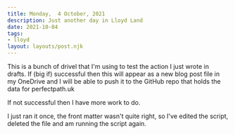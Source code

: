 ```yaml
---
title: Monday,  4 October, 2021
description: Just another day in Lloyd Land
date: 2021-10-04
tags:
- lloyd
layout: layouts/post.njk
---
```

This is a bunch of drivel that I'm using to test the action I just wrote in drafts.  If (big if) successful then this will appear as a new blog post file in my OneDrive and I will be able to push it to the GitHub repo that holds the data for perfectpath.uk

If not successful then I have more work to do.

I just ran it once, the front matter wasn't quite right, so I've edited the script, deleted the file and am running the script again.